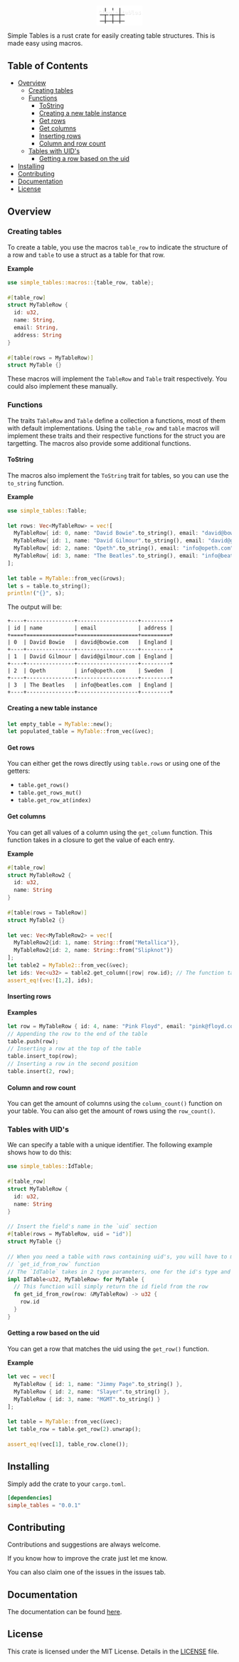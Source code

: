 <img src="res/logo.png" style="zoom:10%; display:block; margin-left:auto; margin-right:auto;" />

Simple Tables is a rust crate for easily creating table structures. This is made easy using macros.

## Table of Contents

- [Overview](#overview)
  - [Creating tables](#creating-tables)
  - [Functions](#functions)
    - [ToString](#tostring)
    - [Creating a new table instance](#creating-a-new-table-instance)
    - [Get rows](#get-rows)
    - [Get columns](#get-columns)
    - [Inserting rows](#inserting-rows)
    - [Column and row count](#column-and-row-count)
  - [Tables with UID's](#tables-with-uids)
    - [Getting a row based on the uid](#getting-a-row-based-on-the-uid)
- [Installing](#installing)
- [Contributing](#contributing)
- [Documentation](#documentation)
- [License](#license)

## Overview
### Creating tables
To create a table, you use the macros `table_row` to indicate the structure of a row and `table` to use a struct as a 
table for that row.

**Example**
```rust
use simple_tables::macros::{table_row, table};

#[table_row]
struct MyTableRow {
  id: u32,
  name: String,
  email: String,
  address: String
}

#[table(rows = MyTableRow)]
struct MyTable {}
```

These macros will implement the `TableRow` and `Table` trait respectively. You could also implement these manually.

### Functions
The traits `TableRow` and `Table` define a collection a functions, most of them with default implementations. Using the
`table_row` and `table` macros will implement these traits and their respective functions for the struct you are targetting.
The macros also provide some additional functions.

#### ToString
The macros also implement the `ToString` trait for tables, so you can use the `to_string` function.

**Example**
```rust
use simple_tables::Table;

let rows: Vec<MyTableRow> = vec![
  MyTableRow{ id: 0, name: "David Bowie".to_string(), email: "david@bowie.com".to_string(), address: "England".to_string()},
  MyTableRow{ id: 1, name: "David Gilmour".to_string(), email: "david@gilmour.com".to_string(), address: "England".to_string()},
  MyTableRow{ id: 2, name: "Opeth".to_string(), email: "info@opeth.com".to_string(), address: "Sweden".to_string()},
  MyTableRow{ id: 3, name: "The Beatles".to_string(), email: "info@beatles.com".to_string(), address: "England".to_string()}
];

let table = MyTable::from_vec(&rows);
let s = table.to_string();
println!("{}", s);
```

The output will be:
```
+----+---------------+-------------------+---------+
| id | name          | email             | address |
+====+===============+===================+=========+
| 0  | David Bowie   | david@bowie.com   | England |
+----+---------------+-------------------+---------+
| 1  | David Gilmour | david@gilmour.com | England |
+----+---------------+-------------------+---------+
| 2  | Opeth         | info@opeth.com    | Sweden  |
+----+---------------+-------------------+---------+
| 3  | The Beatles   | info@beatles.com  | England |
+----+---------------+-------------------+---------+
```

#### Creating a new table instance
```rust
let empty_table = MyTable::new();
let populated_table = MyTable::from_vec(&vec);
```

#### Get rows
You can either get the rows directly using `table.rows` or using one of the getters: 
- `table.get_rows()`
- `table.get_rows_mut()`
- `table.get_row_at(index)`

#### Get columns
You can get all values of a column using the `get_column` function. This function takes in a closure to get the value
of each entry.

**Example**
```rust
#[table_row]
struct MyTableRow2 {
  id: u32,
  name: String
}

#[table(rows = TableRow)]
struct MyTable2 {}
 
let vec: Vec<MyTableRow2> = vec![
  MyTableRow2{id: 1, name: String::from("Metallica")}, 
  MyTableRow2{id: 2, name: String::from("Slipknot")}
];
let table2 = MyTable2::from_vec(&vec);
let ids: Vec<u32> = table2.get_column(|row| row.id); // The function takes in a closure
assert_eq!(vec![1,2], ids);
```

#### Inserting rows

**Examples**
```rust
let row = MyTableRow { id: 4, name: "Pink Floyd", email: "pink@floyd.com", address: "England"};
// Appending the row to the end of the table
table.push(row);
// Inserting a row at the top of the table
table.insert_top(row);
// Inserting a row in the second position 
table.insert(2, row);
```

#### Column and row count
You can get the amount of columns using the `column_count()` function on your table. You can also get the amount of rows
using the `row_count()`.

### Tables with UID's
We can specify a table with a unique identifier. The following example shows how to do this:

```rust
use simple_tables::IdTable;

#[table_row]
struct MyTableRow {
  id: u32,
  name: String
}

// Insert the field's name in the `uid` section
#[table(rows = MyTableRow, uid = "id")]
struct MyTable {}

// When you need a table with rows containing uid's, you will have to manually implement the 
// `get_id_from_row` function
// The `IdTable` takes in 2 type parameters, one for the id's type and one for the rows's type
impl IdTable<u32, MyTableRow> for MyTable {
  // This function will simply return the id field from the row
  fn get_id_from_row(row: &MyTableRow) -> u32 { 
    row.id 
  }
}
```

#### Getting a row based on the uid

You can get a row that matches the uid using the `get_row()` function.

**Example**
```rust
let vec = vec![ 
  MyTableRow { id: 1, name: "Jimmy Page".to_string() }, 
  MyTableRow { id: 2, name: "Slayer".to_string() }, 
  MyTableRow { id: 3, name: "MGMT".to_string() } 
];

let table = MyTable::from_vec(&vec);
let table_row = table.get_row(2).unwrap();

assert_eq!(vec[1], table_row.clone());
```

## Installing
Simply add the crate to your `cargo.toml`.

```toml
[dependencies]
simple_tables = "0.0.1"
```

## Contributing
Contributions and suggestions are always welcome. 

If you know how to improve the crate just let me know.

You can also claim one of the issues in the issues tab.

## Documentation
The documentation can be found [here](#coming-soon).

## License
This crate is licensed under the MIT License. Details in the [LICENSE](LICENSE) file.
